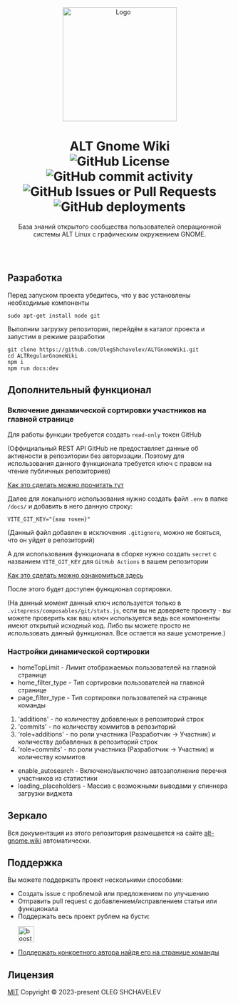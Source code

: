 
 <div align="center"> 
  <a href="https://github.com/OlegShchavelev/ALTRegularGnomeWiki"> 
    <img src="https://alt-gnome.wiki/alt-gnome.png" alt="Logo" width="256" height="256"> 
  </a> 
  <h1 align="center">ALT Gnome Wiki
  <br/>
  <img alt="GitHub License" src="https://img.shields.io/github/license/OlegShchavelev/ALTGnomeWiki">
  <img alt="GitHub commit activity" src="https://img.shields.io/github/commit-activity/y/OlegShchavelev/ALTGnomeWiki">
  <img alt="GitHub Issues or Pull Requests" src="https://img.shields.io/github/issues/OlegShchavelev/ALTGnomeWiki">
  <img alt="GitHub deployments" src="https://img.shields.io/github/deployments/OlegShchavelev/ALTGnomeWiki/github-pages?label=Last%20Deploy">
  </h1> 
  <p align="center"> База знаний открытого сообщества пользователей операционной системы ALT Linux с графическим окружением GNOME.</p>
  <br/> 
  <br/> 
 </div> 

## Разработка

Перед запуском проекта убедитесь, что у вас установлены необходимые компоненты

```
sudo apt-get install node git
```

Выполним загрузку репозитория, перейдём в каталог проекта и запустим в режиме разработки

```
git clone https://github.com/OlegShchavelev/ALTGnomeWiki.git
cd ALTRegularGnomeWiki
npm i
npm run docs:dev
```

## Дополнительный функционал

### Включение динамической сортировки участников на главной странице

Для работы функции требуется создать `read-only` токен GitHub 

(Оффициальный REST API GitHub не предоставляет данные об активности в репозитории без авторизации.
Поэтому для использования данного функционала требуется ключ с правом на чтение публичных репозиториев)

[Как это сделать можно прочитать тут](https://docs.github.com/en/authentication/keeping-your-account-and-data-secure/managing-your-personal-access-tokens)

Далее для локального использования нужно создать файл `.env` в папке `/docs/` и добавить в него данную строку:

```
VITE_GIT_KEY="{ваш токен}"
```

(Данный файл добавлен в исключения `.gitignore`, можно не бояться, что он уйдет в репозиторий)

А для использования функционала в сборке нужно создать `secret` c названием `VITE_GIT_KEY` для `GitHub Actions` в вашем репозитории

[Как это сделать можно ознакомиться здесь](https://docs.github.com/actions/security-guides/encrypted-secrets)

После этого будет доступен функционал сортировки.

(На данный момент данный ключ используется только в `.vitepress/composables/git/stats.js`, если вы не доверяете проекту - вы можете проверить как ваш ключ используется ведь все компоненты имеют открытый исходный код. Либо вы можете просто не использовать данный функционал. Все остается на ваше усмотрение.)

### Настройки динамической сортировки

- homeTopLimit - Лимит отображаемых пользователей на главной странице
- home_filter_type - Тип сортировки пользователей на главной странице
- page_filter_type - Тип сортировки пользователей на странице команды
1. 'additions' - по количеству добавленых в репозиторий строк
2. 'commits' - по количеству коммитов в репозиторий
3. 'role+additions' - по роли участника (Разработчик -> Участник) и количеству добавленых в репозиторий строк
4. 'role+commits' - по роли участника (Разработчик -> Участник) и количеству коммитов
- enable_autosearch - Включено/выключено автозаполнение перечня участников из статистики
- loading_placeholders - Массив с возможными выводами у спиннера загрузки виджета


## Зеркало

Вся документация из этого репозитория размещается на сайте [alt-gnome.wiki](https://alt-gnome.wiki/) автоматически.

## Поддержка
Вы можете поддержать проект несколькими способами:
- Создать issue с проблемой или предложением по улучшению
- Отправить pull request с добавлением/исправлением статьи или функционала
- Поддержать весь проект рублем на бусти:
  <p>
    <a href="http://boosty.to/alt_gnome">
      <img height="36" src="https://github.com/Rirusha/Cassette/assets/95986183/313ee5af-d374-4f95-af62-9445d1c27347" alt="boosty.to">
    </a>
  </p>
- [Поддержать конкретного автора найдя его на странице команды](https://alt-gnome.wiki/contributions.html)
## Лицензия

[MIT](https://github.com/OlegShchavelev/ALTRegularGnomeWiki/blob/main/LICENSE)
Copyright © 2023-present OLEG SHCHAVELEV
